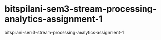 # bitspilani-sem3-stream-processing-analytics-assignment-1
bitspilani-sem3-stream-processing-analytics-assignment-1
